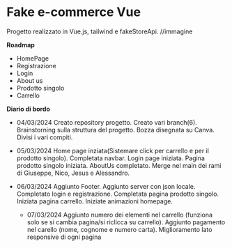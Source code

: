 # Fake e-commerce Vue
Progetto realizzato in Vue.js, tailwind e fakeStoreApi.
//immagine

**Roadmap**
 - HomePage
 - Registrazione
 - Login
 - About us
 - Prodotto singolo
 - Carrello
 
 **Diario di bordo**
 
 - 04/03/2024
 Creato repository progetto. Creato vari branch(6). Brainstorning sulla struttura del progetto. Bozza disegnata su Canva. Divisi i vari compiti.

- 05/03/2024
  Home page inziata(Sistemare click per carrello e per il prodotto singolo). Completata navbar. Login page iniziata. Pagina prodotto singolo iniziata. AboutUs completato.
  Merge nel main dei rami di Giuseppe, Nico, Jesus e Alessandro.

- 06/03/2024
  Aggiunto Footer. Aggiunto server con json locale. Completato login e registrazione. Completata pagina prodotto singolo. Iniziata pagina carrello. Iniziate animazioni homepage.

  - 07/03/2024
  Aggiunto numero dei elementi nel carrello (funziona solo se si cambia pagina/si riclicca su carrello). Aggiunto pagamento nel carello (nome, cognome e numero carta). Miglioramento lato responsive di ogni pagina

